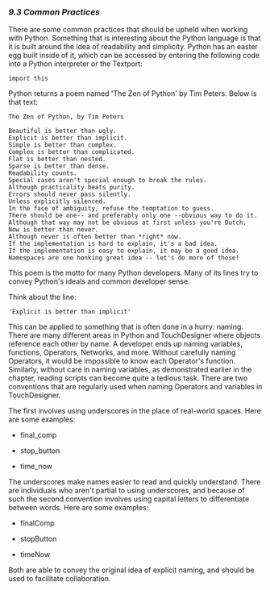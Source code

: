 
### *9.3 Common Practices*

There are some common practices that should be upheld when working with Python. Something that is interesting about the Python language is that it is built around the idea of readability and simplicity. Python has an easter egg built inside of it, which can be accessed by entering the following code into a Python interpreter or the Textport:

```
import this
```

Python returns a poem named 'The Zen of Python' by Tim Peters. Below is that text:

    The Zen of Python, by Tim Peters

    Beautiful is better than ugly.
    Explicit is better than implicit.
    Simple is better than complex.
    Complex is better than complicated.
    Flat is better than nested.
    Sparse is better than dense.
    Readability counts.
    Special cases aren't special enough to break the rules.
    Although practicality beats purity.
    Errors should never pass silently.
    Unless explicitly silenced.
    In the face of ambiguity, refuse the temptation to guess.
    There should be one-- and preferably only one --obvious way to do it.
    Although that way may not be obvious at first unless you're Dutch.
    Now is better than never.
    Although never is often better than *right* now.
    If the implementation is hard to explain, it's a bad idea.
    If the implementation is easy to explain, it may be a good idea.
    Namespaces are one honking great idea -- let's do more of those!


This poem is the motto for many Python developers. Many of its lines try to convey Python's ideals and common developer sense.

Think about the line:

    'Explicit is better than implicit'

This can be applied to something that is often done in a hurry: naming. There are many different areas in Python and TouchDesigner where objects reference each other by name. A developer ends up naming variables, functions, Operators, Networks, and more. Without carefully naming Operators, it would be impossible to know each Operator's function. Similarly, without care in naming variables, as demonstrated earlier in the chapter, reading scripts can become quite a tedious task. There are two conventions that are regularly used when naming Operators and variables in TouchDesigner.

The first involves using underscores in the place of real-world spaces. Here are some examples:

* final\_comp

* stop\_button

* time\_now


The underscores make names easier to read and quickly understand. There are individuals who aren't partial to using underscores, and because of such the second convention involves using capital letters to differentiate between words. Here are some examples:

* finalComp

* stopButton

* timeNow


Both are able to convey the original idea of explicit naming, and should be used to facilitate collaboration.